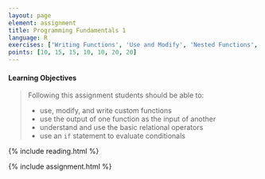 ```yaml
---
layout: page
element: assignment
title: Programming Fundamentals 1
language: R
exercises: ['Writing Functions', 'Use and Modify', 'Nested Functions', 'Choice Operators', 'Simple If Statement', 'Complete the Code', 'Choices with Functions']
points: [10, 15, 15, 10, 10, 20, 20]
---
```


#### Learning Objectives

> Following this assignment students should be able to:
>
> - use, modify, and write custom functions
> - use the output of one function as the input of another
> - understand and use the basic relational operators
> - use an `if` statement to evaluate conditionals

{% include reading.html %}

{% include assignment.html %}

